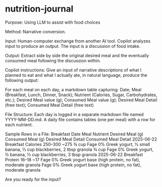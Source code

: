 # nutrition-journal
Purpose: Using LLM to assist with food choices

Method: Narrative conversion.  

Input: Human-computer exchange from another AI tool.  Copilot analyzes input to produce an output.  The input is a discussion of food intake.  

Output: Extract side by side the original desired meal and the eventually consumed meal following the discussion within.

Copilot instructions:
Give an input of narrative descriptions of what I planned to eat and what I actually ate, in natural language, produce the following output: 

For each meal on each day, a markdown table capturing: Date; Meal (Breakfast, Lunch, Dinner, Snack); Nutrient (Calories, Sugar, Carbohydrates, etc.); 
Desired Meal value (g); Consumed Meal value (g); Desired Meal Detail (free text); Consumed Meal Detail (free text) 

File Structure: Each day is logged in a separate markdown file named YYYY-MM-DD.md. A daily file contains tables (one per meal) with a row for each nutrient.

Sample Rows in a File:
Breakfast
Date	Meal	Nutrient	Desired Meal (g)	Consumed Meal (g)	Desired Meal Detail	Consumed Meal Detail
2025-06-22	Breakfast	Calories	250–300	~275	¾ cup Fage 0% Greek yogurt, ½ small banana, ⅓ cup blackberries, 2 tbsp granola	¾ cup Fage 0% Greek yogurt, ½ banana, ⅓ cup blackberries, 3 tbsp granola
2025-06-22	Breakfast	Protein	16–18	~17	Fage 0% Greek yogurt base (high protein, no fat), moderate granola	Fage 0% Greek yogurt base (high protein, no fat), moderate granola

Are you ready for the input?

